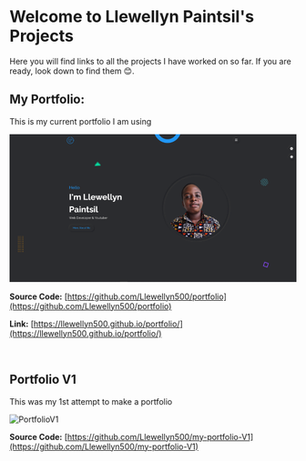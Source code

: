 # Welcome to Llewellyn Paintsil's Projects

Here you will find links to all the projects I have worked on so far. If you are ready, look down to find them 😊.

## My Portfolio:

This is my current portfolio I am using 

![Portfolio](./portfolio.png)

**Source Code:** [https://github.com/Llewellyn500/portfolio](https://github.com/Llewellyn500/portfolio)

**Link:** [https://llewellyn500.github.io/portfolio/](https://llewellyn500.github.io/portfolio/)

<br>

## Portfolio V1

This was my 1st attempt to make a portfolio 

![PortfolioV1](./portfolioV1)

**Source Code:** [https://github.com/Llewellyn500/my-portfolio-V1](https://github.com/Llewellyn500/my-portfolio-V1)

<br>
